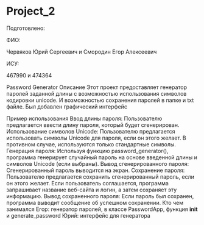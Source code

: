 # Project_2
Подготовлено:

ФИО:

Червяков Юрий Сергеевич и Смородин Егор Алексеевич

ИСУ:

467990 и 474364

Password Generator
Описание
Этот проект предоставляет генератор паролей заданной длины с возможностью использования символов кодировки unicode. И возможностью сохранения паролей в папке и txt файле.
Был добавлен графический интерфейс

Пример использования
Ввод длины пароля: Пользователю предлагается ввести длину пароля, который будет сгенерирован.
Использование символов Unicode: Пользователю предлагается использовать символы Unicode для пароля, если он этого желает. В противном случае, используются только стандартные символы.
Генерация пароля: Используя функцию password_generator(), программа генерирует случайный пароль на основе введенной длины и символов Unicode (если выбраны).
Вывод сгенерированного пароля: Сгенерированный пароль выводится на экран.
Сохранение пароля: Пользователю предлагается сохранить сгенерированный пароль, если он этого желает. Если пользователь соглашается, программа запрашивает название веб-сайта и логин, а затем сохраняет эту информацию.
Вывод сохраненного пароля: Если пароль был сохранен, программа выводит сообщение об успешном сохранении.
Кто чем занимался
Егор: генератор паролей, в классе PasswordApp, функция __init__ и generate_password
Юрий: интерфейс для генератора
